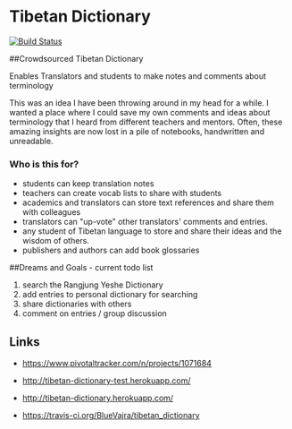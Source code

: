 Tibetan Dictionary
==================

[![Build Status](https://travis-ci.org/BlueVajra/tibetan_dictionary.svg?branch=master)](https://travis-ci.org/BlueVajra/tibetan_dictionary)

##Crowdsourced Tibetan Dictionary

Enables Translators and students to make notes and comments about terminology

This was an idea I have been throwing around in my head for a while. I wanted a place where I could save my own comments and ideas about terminology that I heard from different teachers and mentors.
Often, these amazing insights are now lost in a pile of notebooks, handwritten and unreadable.

### Who is this for?
- students can keep translation notes
- teachers can create vocab lists to share with students
- academics and translators can store text references and share them with colleagues
- translators can "up-vote" other translators' comments and entries.
- any student of Tibetan language to store and share their ideas and the wisdom of others.
- publishers and authors can add book glossaries

##Dreams and Goals - current todo list

1. search the Rangjung Yeshe Dictionary
1. add entries to personal dictionary for searching
1. share dictionaries with others
1. comment on entries / group discussion

## Links

- https://www.pivotaltracker.com/n/projects/1071684
- http://tibetan-dictionary-test.herokuapp.com/
- http://tibetan-dictionary.herokuapp.com/

- https://travis-ci.org/BlueVajra/tibetan_dictionary

